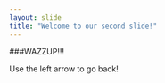 ```yaml
---
layout: slide
title: "Welcome to our second slide!"
---
```

###WAZZUP!!!

Use the left arrow to go back!
